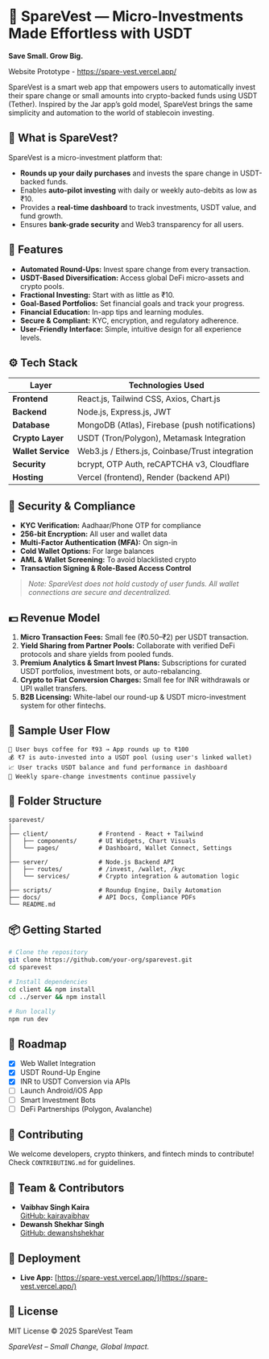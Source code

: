 
# 💼 SpareVest — Micro-Investments Made Effortless with USDT

**Save Small. Grow Big.**

Website Prototype - https://spare-vest.vercel.app/

SpareVest is a smart web app that empowers users to automatically invest their spare change or small amounts into crypto-backed funds using USDT (Tether). Inspired by the Jar app’s gold model, SpareVest brings the same simplicity and automation to the world of stablecoin investing.

## 🚀 What is SpareVest?

SpareVest is a micro-investment platform that:

- **Rounds up your daily purchases** and invests the spare change in USDT-backed funds.
- Enables **auto-pilot investing** with daily or weekly auto-debits as low as ₹10.
- Provides a **real-time dashboard** to track investments, USDT value, and fund growth.
- Ensures **bank-grade security** and Web3 transparency for all users.

## 🌟 Features

- **Automated Round-Ups:** Invest spare change from every transaction.
- **USDT-Based Diversification:** Access global DeFi micro-assets and crypto pools.
- **Fractional Investing:** Start with as little as ₹10.
- **Goal-Based Portfolios:** Set financial goals and track your progress.
- **Financial Education:** In-app tips and learning modules.
- **Secure & Compliant:** KYC, encryption, and regulatory adherence.
- **User-Friendly Interface:** Simple, intuitive design for all experience levels.

## ⚙️ Tech Stack

| Layer              | Technologies Used                                 |
| ------------------ | ------------------------------------------------- |
| **Frontend**       | React.js, Tailwind CSS, Axios, Chart.js           |
| **Backend**        | Node.js, Express.js, JWT                          |
| **Database**       | MongoDB (Atlas), Firebase (push notifications)    |
| **Crypto Layer**   | USDT (Tron/Polygon), Metamask Integration         |
| **Wallet Service** | Web3.js / Ethers.js, Coinbase/Trust integration   |
| **Security**       | bcrypt, OTP Auth, reCAPTCHA v3, Cloudflare        |
| **Hosting**        | Vercel (frontend), Render (backend API)           |

## 🔐 Security & Compliance

- **KYC Verification:** Aadhaar/Phone OTP for compliance
- **256-bit Encryption:** All user and wallet data
- **Multi-Factor Authentication (MFA):** On sign-in
- **Cold Wallet Options:** For large balances
- **AML & Wallet Screening:** To avoid blacklisted crypto
- **Transaction Signing & Role-Based Access Control**

> *Note: SpareVest does not hold custody of user funds. All wallet connections are secure and decentralized.*

## 💵 Revenue Model

1. **Micro Transaction Fees:** Small fee (₹0.50–₹2) per USDT transaction.
2. **Yield Sharing from Partner Pools:** Collaborate with verified DeFi protocols and share yields from pooled funds.
3. **Premium Analytics & Smart Invest Plans:** Subscriptions for curated USDT portfolios, investment bots, or auto-rebalancing.
4. **Crypto to Fiat Conversion Charges:** Small fee for INR withdrawals or UPI wallet transfers.
5. **B2B Licensing:** White-label our round-up & USDT micro-investment system for other fintechs.

## 📲 Sample User Flow

```
🛒 User buys coffee for ₹93 → App rounds up to ₹100
💰 ₹7 is auto-invested into a USDT pool (using user's linked wallet)
📈 User tracks USDT balance and fund performance in dashboard
🔁 Weekly spare-change investments continue passively
```

## 📁 Folder Structure

```
sparevest/
│
├── client/              # Frontend - React + Tailwind
│   ├── components/      # UI Widgets, Chart Visuals
│   └── pages/           # Dashboard, Wallet Connect, Settings
│
├── server/              # Node.js Backend API
│   ├── routes/          # /invest, /wallet, /kyc
│   └── services/        # Crypto integration & automation logic
│
├── scripts/             # Roundup Engine, Daily Automation
├── docs/                # API Docs, Compliance PDFs
└── README.md
```

## 📦 Getting Started

```bash
# Clone the repository
git clone https://github.com/your-org/sparevest.git
cd sparevest

# Install dependencies
cd client && npm install
cd ../server && npm install

# Run locally
npm run dev
```

## 🎯 Roadmap

- [x] Web Wallet Integration
- [x] USDT Round-Up Engine
- [x] INR to USDT Conversion via APIs
- [ ] Launch Android/iOS App
- [ ] Smart Investment Bots
- [ ] DeFi Partnerships (Polygon, Avalanche)

## 🤝 Contributing

We welcome developers, crypto thinkers, and fintech minds to contribute!  
Check `CONTRIBUTING.md` for guidelines.

## 👥 Team & Contributors

- **Vaibhav Singh Kaira**  
  [GitHub: kairavaibhav](https://github.com/kairavaibhav)
- **Dewansh Shekhar Singh**  
  [GitHub: dewanshshekhar](https://github.com/dewanshshekhar)

## 🚀 Deployment

- **Live App:** [https://spare-vest.vercel.app/](https://spare-vest.vercel.app/)

## 📄 License

MIT License © 2025 SpareVest Team

*SpareVest – Small Change, Global Impact.*
